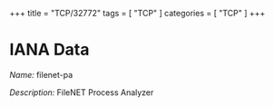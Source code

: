 +++
title = "TCP/32772"
tags = [ "TCP" ]
categories = [ "TCP" ]
+++

# IANA Data

_Name:_ filenet-pa

_Description:_ FileNET Process Analyzer

